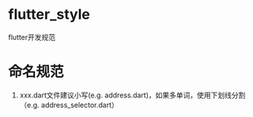 # flutter_style
flutter开发规范
# 命名规范
1.  xxx.dart文件建议小写(e.g. address.dart)，如果多单词，使用下划线分割（e.g. address_selector.dart）

